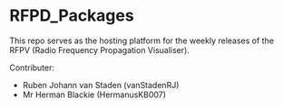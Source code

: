 # RFPD_Packages

This repo serves as the hosting platform for the weekly releases of the RFPV (Radio Frequency Propagation Visualiser).

Contributer:
* Ruben Johann van Staden (vanStadenRJ)
* Mr Herman Blackie (HermanusKB007)
